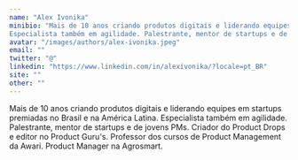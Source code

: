 ```yaml
---
name: "Alex Ivonika"
minibio: "Mais de 10 anos criando produtos digitais e liderando equipes em startups premiadas no Brasil e na América Latina. 
Especialista também em agilidade. Palestrante, mentor de startups e de jovens PMs. Criador do Product Drops e editor no Product Guru's. Professor dos cursos de Product Management da Awari. Product Manager na Agrosmart."
avatar: "/images/authors/alex-ivonika.jpeg"
email: ""
twitter: "@"
linkedin: "https://www.linkedin.com/in/alexivonika/?locale=pt_BR"
site: ""
other: ""
---
```


Mais de 10 anos criando produtos digitais e liderando equipes em startups premiadas no Brasil e na América Latina. 
Especialista também em agilidade. Palestrante, mentor de startups e de jovens PMs. Criador do Product Drops e editor no Product Guru's. Professor dos cursos de Product Management da Awari. Product Manager na Agrosmart.


